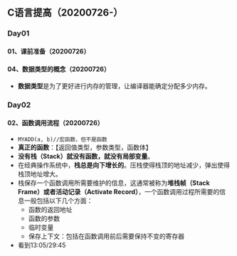 ## C语言提高（20200726-）

### Day01

#### 01、课前准备（20200726）

#### 04、数据类型的概念（20200726）

+ **数据类型**是为了更好进行内存的管理，让编译器能确定分配多少内存。



### Day02

#### 02、函数调用流程（20200726）

+ `MYADD(a, b)//宏函数，但不是函数`
+ **真正的函数**：【返回值类型，参数类型，函数体】
+ **没有栈（Stack）就没有函数，就没有局部变量**。
+ 在经典操作系统中，**栈总是向下增长的**。压栈使得栈顶的地址减少，弹出使得栈顶地址增大。
+ 栈保存一个函数调用所需要维护的信息，这通常被称为**堆栈帧（Stack Frame）或者活动记录（Activate Record）**，一个函数调用过程所需要的信息一般包括以下几个方面：
  + 函数的返回地址
  + 函数的参数
  + 临时变量
  + 保存上下文：包括在函数调用前后需要保持不变的寄存器
+ 看到13:05/29:45